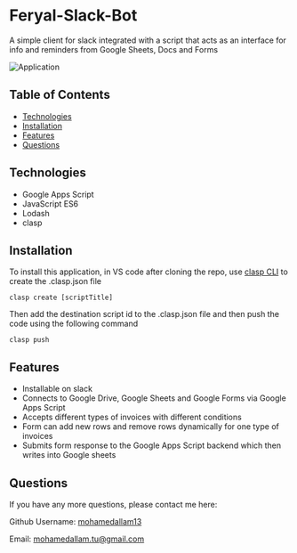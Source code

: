 # Feryal-Slack-Bot
A simple client for slack integrated with a script that acts as an interface for info and reminders from Google Sheets, Docs and Forms


![Application](./src/screenshots/Screenshot1.png)


## Table of Contents

* [Technologies](#technologies)
* [Installation](#installation)
* [Features](#features)
* [Questions](#questions)



## Technologies 

* Google Apps Script
* JavaScript ES6
* Lodash
* clasp

## Installation

To install this application, in VS code after cloning the repo, use [clasp CLI](https://developers.google.com/apps-script/guides/clasp) to create the .clasp.json file

```
clasp create [scriptTitle]
```

Then add the destination script id to the .clasp.json file and then push the code using the following command

```
clasp push
```


## Features

* Installable on slack
* Connects to Google Drive, Google Sheets and Google Forms via Google Apps Script
* Accepts different types of invoices with different conditions
* Form can add new rows and remove rows dynamically for one type of invoices
* Submits form response to the Google Apps Script backend which then writes into Google sheets



## Questions 

If you have any more questions, please contact me here:

Github Username: [mohamedallam13](https://mohamedallam13.github.io/react-professional-portfolio/)

Email: [mohamedallam.tu@gmail.com](mailto:mohamedallam.tu@gmail.com)

